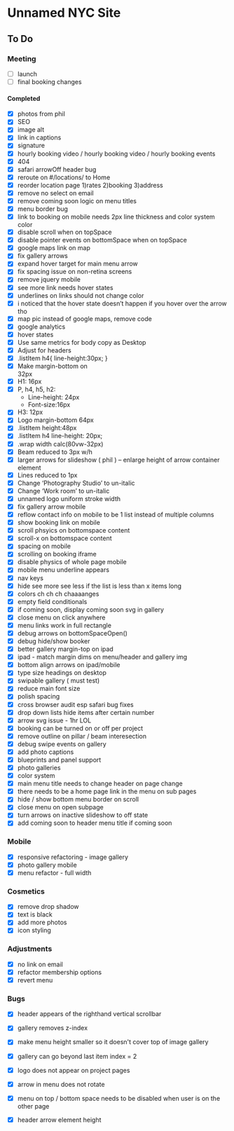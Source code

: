 # Unnamed NYC Site

## To Do

### Meeting
- [ ] launch
- [ ] final booking changes

#### Completed
- [x] photos from phil
- [x] SEO
- [x] image alt
- [x] link in captions
- [x] signature
- [x] hourly booking video / hourly booking video / hourly booking events
- [x] 404
- [x] safari arrowOff header bug
- [x] reroute on #/locations/ to Home
- [x] reorder location page 1)rates 2)booking 3)address
- [x] remove no select on email
- [x] remove coming soon logic on menu titles
- [x] menu border bug
- [x] link to booking on mobile needs 2px line thickness and color system color
- [x] disable scroll when on topSpace
- [x] disable pointer events on bottomSpace when on topSpace
- [x] google maps link on map
- [X] fix gallery arrows
- [X] expand hover target for main menu arrow
- [x] fix spacing issue on non-retina screens
- [x] remove jquery mobile
- [x] see more link needs hover states
- [X] underlines on links should not change color
- [x] i noticed that the hover state doesn’t happen if you hover over the arrow tho
- [X] map pic instead of google maps, remove code
- [x] google analytics
- [X] hover states
- [x] Use same metrics for body copy as Desktop
- [x] Adjust for headers
- [x] .listItem h4{ line-height:30px; }
- [x] Make margin-bottom on <section> 32px
- [x] H1: 16px
- [x] P, h4, h5, h2:
   - Line-height: 24px
   - Font-size:16px
- [x] H3: 12px
- [x] Logo margin-bottom 64px
- [x] .listItem height:48px
- [x] .listItem h4 line-height: 20px;
- [x] .wrap width calc(80vw-32px)
- [x] Beam reduced to 3px w/h
- [x] larger arrows for slideshow ( phil ) – enlarge height of arrow container element
- [x] Lines reduced to 1px
- [X] Change ‘Photography Studio’ to un-italic
- [X] Change ‘Work room’ to un-italic
- [x] unnamed logo uniform stroke width
- [X] fix gallery arrow mobile
- [x] reflow contact info on mobile to be 1 list instead of multiple columns
- [X] show booking link on mobile
- [X] scroll phsyics on bottomspace content
- [X] scroll-x on bottomspace content
- [X] spacing on mobile
- [X] scrolling on booking iframe
- [X] disable physics of whole page mobile
- [X] mobile menu underline appears
- [X] nav keys
- [X] hide see more see less if the list is less than x items long
- [X] colors ch ch ch chaaaanges
- [X] empty field conditionals
- [X] if coming soon, display coming soon svg in gallery
- [X] close menu on click anywhere
- [X] menu links work in full rectangle
- [X] debug arrows on bottomSpaceOpen()
- [X] debug hide/show booker
- [X] better gallery margin-top on ipad
- [X] ipad - match margin dims on menu/header and gallery img
- [X] bottom align arrows on ipad/mobile
- [X] type size headings on desktop
- [x] swipable gallery ( must test)
- [x] reduce main font size
- [x] polish spacing
- [X] cross browser audit esp safari bug fixes
- [X] drop down lists hide items after certain number
- [X] arrow svg issue - 1hr LOL
- [X] booking can be turned on or off per project
- [x] remove outline on pillar / beam interesection
- [x] debug swipe events on gallery
- [x] add photo captions
- [x] blueprints and panel support
- [x] photo galleries
- [x] color system
- [x] main menu title needs to change header on page change
- [x] there needs to be a home page link in the menu on sub pages
- [x] hide / show bottom menu border on scroll
- [x] close menu on open subpage
- [x] turn arrows on inactive slideshow to off state
- [x] add coming soon to header menu title if coming soon

### Mobile
- [x]  responsive refactoring - image gallery
- [x]  photo gallery mobile
- [x]  menu refactor - full width

### Cosmetics
- [X] remove drop shadow
- [x]  text is black
- [x]  add more photos
- [x]  icon styling

### Adjustments
- [x] no link on email
- [x] refactor membership options
- [x] revert menu

### Bugs
- [X] header appears of the righthand vertical scrollbar

- [x] gallery removes z-index
- [x] make menu height smaller so it doesn't cover top of image gallery
- [x] gallery can go beyond last item index = 2
- [x] logo does not appear on project pages
- [x] arrow in menu does not rotate
- [x] menu on top / bottom space needs to be disabled when user is on the other page
- [x] header arrow element height
